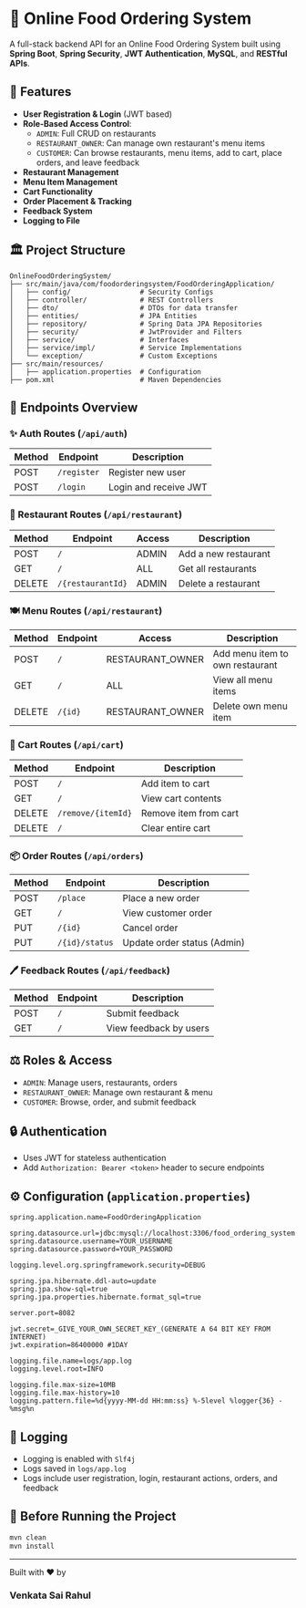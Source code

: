 # 🍔 Online Food Ordering System

A full-stack backend API for an Online Food Ordering System built using **Spring Boot**, **Spring Security**, **JWT Authentication**, **MySQL**, and **RESTful APIs**.

## 🚀 Features

- **User Registration & Login** (JWT based)
- **Role-Based Access Control**:
  - `ADMIN`: Full CRUD on restaurants
  - `RESTAURANT_OWNER`: Can manage own restaurant's menu items
  - `CUSTOMER`: Can browse restaurants, menu items, add to cart, place orders, and leave feedback
- **Restaurant Management**
- **Menu Item Management**
- **Cart Functionality**
- **Order Placement & Tracking**
- **Feedback System**
- **Logging to File**

## 🏛️ Project Structure
```
OnlineFoodOrderingSystem/
├── src/main/java/com/foodorderingsystem/FoodOrderingApplication/
│   ├── config/                 # Security Configs
│   ├── controller/             # REST Controllers
│   ├── dto/                    # DTOs for data transfer
│   ├── entities/               # JPA Entities
│   ├── repository/             # Spring Data JPA Repositories
│   ├── security/               # JwtProvider and Filters
│   ├── service/                # Interfaces
│   ├── service/impl/           # Service Implementations
│   └── exception/              # Custom Exceptions
├── src/main/resources/
│   ├── application.properties  # Configuration
├── pom.xml                     # Maven Dependencies
```

## 🚩 Endpoints Overview

### ✨ Auth Routes (`/api/auth`)
| Method | Endpoint        | Description                     |
|--------|------------------|---------------------------------|
| POST   | `/register`      | Register new user               |
| POST   | `/login`         | Login and receive JWT           |

### 🏨 Restaurant Routes (`/api/restaurant`)
| Method | Endpoint               | Access   | Description                 |
|--------|-------------------------|----------|-----------------------------|
| POST   | `/`                     | ADMIN    | Add a new restaurant        |
| GET    | `/`                     | ALL      | Get all restaurants         |
| DELETE | `/{restaurantId}`       | ADMIN    | Delete a restaurant         |

### 🍽️ Menu Routes (`/api/restaurant`)
| Method | Endpoint         | Access            | Description                 |
|--------|------------------|-------------------|-----------------------------|
| POST   | `/`              | RESTAURANT_OWNER  | Add menu item to own restaurant |
| GET    | `/`              | ALL               | View all menu items         |
| DELETE | `/{id}`          | RESTAURANT_OWNER  | Delete own menu item        |

### 🛒 Cart Routes (`/api/cart`)
| Method | Endpoint          | Description                 |
|--------|-------------------|-----------------------------|
| POST   | `/`   | Add item to cart            |
| GET    | `/`           | View cart contents          |
| DELETE | `/remove/{itemId}`| Remove item from cart       |
| DELETE | `/`          | Clear entire cart           |

### 📦 Order Routes (`/api/orders`)
| Method | Endpoint       | Description                 |
|--------|----------------|-----------------------------|
| POST   | `/place`       | Place a new order           |
| GET    | `/`   | View customer order |
| PUT    | `/{id}` | Cancel order                |
| PUT    | `/{id}/status` | Update order status (Admin) |

### 🖊️ Feedback Routes (`/api/feedback`)
| Method | Endpoint       | Description                 |
|--------|----------------|-----------------------------|
| POST   | `/`      | Submit feedback             |
| GET    | `/` | View feedback by users       |

## ⚖️ Roles & Access
- `ADMIN`: Manage users, restaurants, orders
- `RESTAURANT_OWNER`: Manage own restaurant & menu
- `CUSTOMER`: Browse, order, and submit feedback

## 🔒 Authentication
- Uses JWT for stateless authentication
- Add `Authorization: Bearer <token>` header to secure endpoints

## ⚙️ Configuration (`application.properties`)
```properties
spring.application.name=FoodOrderingApplication

spring.datasource.url=jdbc:mysql://localhost:3306/food_ordering_system
spring.datasource.username=YOUR_USERNAME
spring.datasource.password=YOUR_PASSWORD

logging.level.org.springframework.security=DEBUG

spring.jpa.hibernate.ddl-auto=update
spring.jpa.show-sql=true
spring.jpa.properties.hibernate.format_sql=true

server.port=8082

jwt.secret=_GIVE_YOUR_OWN_SECRET_KEY_(GENERATE A 64 BIT KEY FROM INTERNET)
jwt.expiration=86400000 #1DAY

logging.file.name=logs/app.log
logging.level.root=INFO

logging.file.max-size=10MB
logging.file.max-history=10
logging.pattern.file=%d{yyyy-MM-dd HH:mm:ss} %-5level %logger{36} - %msg%n
```

## 🎨 Logging
- Logging is enabled with `Slf4j`
- Logs saved in `logs/app.log`
- Logs include user registration, login, restaurant actions, orders, and feedback

## 🚚 Before Running the Project
```bash
mvn clean
mvn install
```
---

Built with ❤️ by 
### Venkata Sai Rahul
